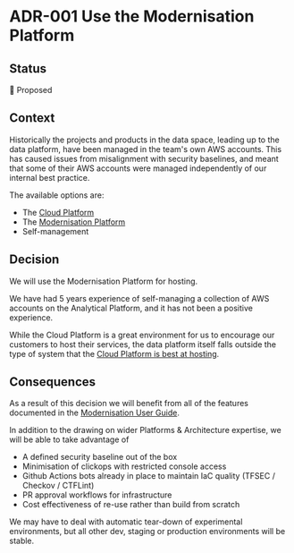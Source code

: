 # ADR-001 Use the Modernisation Platform

## Status

🤔 Proposed

## Context

Historically the projects and products in the data space,
leading up to the data platform,
have been managed in the team's own AWS accounts.
This has caused issues from misalignment with security baselines,
and meant that some of their AWS accounts were managed independently of our internal best practice.

The available options are:

* The [Cloud Platform](https://user-guide.cloud-platform.service.justice.gov.uk/)
* The [Modernisation Platform](https://user-guide.modernisation-platform.service.justice.gov.uk/)
* Self-management

## Decision

We will use the Modernisation Platform for hosting.

We have had 5 years experience of self-managing a collection of AWS accounts on the Analytical Platform,
and it has not been a positive experience.

While the Cloud Platform is a great environment for us to encourage our customers to host their services,
the data platform itself falls outside the type of system that the [Cloud Platform is best at hosting](https://user-guide.cloud-platform.service.justice.gov.uk/documentation/concepts/what-is-the-cloud-platform.html).

## Consequences

As a result of this decision we will benefit from all of the features documented in the [Modernisation User Guide](https://user-guide.modernisation-platform.service.justice.gov.uk/user-guide/our-offer-to-you.html).

In addition to the drawing on wider Platforms & Architecture expertise,
we will be able to take advantage of

* A defined security baseline out of the box
* Minimisation of clickops with restricted console access
* Github Actions bots already in place to maintain IaC quality (TFSEC / Checkov / CTFLint)
* PR approval workflows for infrastructure
* Cost effectiveness of re-use rather than build from scratch

We may have to deal with automatic tear-down of experimental environments,
but all other dev, staging or production environments will be stable.
